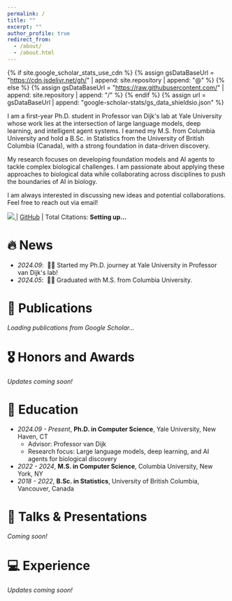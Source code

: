 ```yaml
---
permalink: /
title: ""
excerpt: ""
author_profile: true
redirect_from: 
  - /about/
  - /about.html
---
```


{% if site.google_scholar_stats_use_cdn %}
{% assign gsDataBaseUrl = "https://cdn.jsdelivr.net/gh/" | append: site.repository | append: "@" %}
{% else %}
{% assign gsDataBaseUrl = "https://raw.githubusercontent.com/" | append: site.repository | append: "/" %}
{% endif %}
{% assign url = gsDataBaseUrl | append: "google-scholar-stats/gs_data_shieldsio.json" %}

<span class='anchor' id='about-me'></span>

I am a first-year Ph.D. student in Professor van Dijk's lab at Yale University whose work lies at the intersection of large language models, deep learning, and intelligent agent systems. I earned my M.S. from Columbia University and hold a B.Sc. in Statistics from the University of British Columbia (Canada), with a strong foundation in data-driven discovery. 

My research focuses on developing foundation models and AI agents to tackle complex biological challenges. I am passionate about applying these approaches to biological data while collaborating across disciplines to push the boundaries of AI in biology.

I am always interested in discussing new ideas and potential collaborations. Feel free to reach out via email!

<a href='https://scholar.google.com/citations?user=pez-fEUAAAAJ&hl=en'>
  <img src="https://img.shields.io/endpoint?url={{ url | url_encode }}&logo=Google%20Scholar&labelColor=f6f6f6&color=9cf&style=flat&label=citations">
</a> | 
<a href='https://github.com/harrysyz99'>GitHub</a> | 
Total Citations: <strong><span id='total_cit'>Setting up...</span></strong>


# 🔥 News
- *2024.09*: &nbsp;🎉🎉 Started my Ph.D. journey at Yale University in Professor van Dijk's lab!
- *2024.05*: &nbsp;🎉🎉 Graduated with M.S. from Columbia University. 

# 📝 Publications 

<div id="publications-container">
  <p><em>Loading publications from Google Scholar...</em></p>
</div>

<script>
document.addEventListener('DOMContentLoaded', function() {
    {% if site.google_scholar_stats_use_cdn %}
    var gsDataBaseUrl = 'https://cdn.jsdelivr.net/gh/{{ site.repository }}@google-scholar-stats'
    {% else %}
    var gsDataBaseUrl = 'https://raw.githubusercontent.com/{{ site.repository }}/google-scholar-stats'
    {% endif %}

    fetch(gsDataBaseUrl + '/gs_data.json')
        .then(response => response.json())
        .then(data => {
            var container = document.getElementById('publications-container');
            container.innerHTML = ''; // Clear loading message
            
            // Update total citations in the about section
            var totalCitElement = document.getElementById('total_cit');
            if (totalCitElement) {
                totalCitElement.innerHTML = data.citedby || '0';
            }
            
            // Get publications and sort by year (newest first)
            var pubs = Object.values(data.publications || {});
            pubs.sort((a, b) => (b.bib.pub_year || 0) - (a.bib.pub_year || 0));
            
            if (pubs.length === 0) {
                container.innerHTML = '<p><em>No publications found yet. Publications will appear here once they are indexed by Google Scholar.</em></p>';
                return;
            }
            
            // Group publications by year
            var pubsByYear = {};
            pubs.forEach(pub => {
                var year = pub.bib.pub_year || 'In Press';
                if (!pubsByYear[year]) pubsByYear[year] = [];
                pubsByYear[year].push(pub);
            });
            
            // Display publications by year
            Object.keys(pubsByYear).sort((a, b) => {
                if (a === 'In Press') return -1;
                if (b === 'In Press') return 1;
                return b - a;
            }).forEach(year => {
                var yearSection = document.createElement('div');
                yearSection.className = 'publication-year-section';
                yearSection.innerHTML = '<h3 style="margin-top: 1.5em;">' + year + '</h3>';
                
                pubsByYear[year].forEach((pub, index) => {
                    var pubDiv = document.createElement('div');
                    pubDiv.className = 'publication-item';
                    pubDiv.style.marginBottom = '1.5em';
                    
                    // Build authors string with your name in bold
                    var authors = pub.bib.author || '';
                    authors = authors.replace(/Shiyang Zhang/gi, '<strong>Shiyang Zhang</strong>');
                    
                    var pubHtml = '<p>';
                    pubHtml += (index + 1) + '. ';
                    pubHtml += authors + '. ';
                    pubHtml += '"<a href="' + (pub.pub_url || '#') + '" target="_blank">' + pub.bib.title + '</a>." ';
                    
                    if (pub.bib.venue) {
                        pubHtml += '<em>' + pub.bib.venue + '</em>';
                        if (pub.bib.volume) pubHtml += ', ' + pub.bib.volume;
                        if (pub.bib.number) pubHtml += '(' + pub.bib.number + ')';
                        if (pub.bib.pages) pubHtml += ', pp. ' + pub.bib.pages;
                        pubHtml += '. ';
                    }
                    
                    if (pub.num_citations > 0) {
                        pubHtml += '<span style="color: #666;">Citations: ' + pub.num_citations + '</span>';
                    }
                    
                    pubHtml += '</p>';
                    pubDiv.innerHTML = pubHtml;
                    yearSection.appendChild(pubDiv);
                });
                
                container.appendChild(yearSection);
            });
            
            // Add total publications count
            var summary = document.createElement('p');
            summary.style.marginTop = '2em';
            summary.style.fontStyle = 'italic';
            summary.innerHTML = 'Total publications: ' + pubs.length + ' | Total citations: ' + (data.citedby || 0);
            container.appendChild(summary);
        })
        .catch(error => {
            console.error('Error fetching Google Scholar data:', error);
            var container = document.getElementById('publications-container');
            var totalCitElement = document.getElementById('total_cit');
            if (totalCitElement) {
                totalCitElement.innerHTML = '0';
            }
            
            // Use manual publication data as fallback
            {% if site.data.publications %}
            var manualPubs = {{ site.data.publications.publications | jsonify }};
            if (manualPubs && manualPubs.length > 0) {
                container.innerHTML = '<p><em>Showing manually entered publications (Google Scholar temporarily unavailable)</em></p>';
                
                manualPubs.forEach((pub, index) => {
                    var pubDiv = document.createElement('div');
                    pubDiv.style.marginBottom = '1.5em';
                    var pubHtml = '<p>' + (index + 1) + '. ';
                    pubHtml += pub.authors.replace(/Shiyang Zhang/gi, '<strong>Shiyang Zhang</strong>') + '. ';
                    pubHtml += '"<a href="' + (pub.url || '#') + '" target="_blank">' + pub.title + '</a>." ';
                    pubHtml += '<em>' + pub.venue + '</em>. ';
                    if (pub.citations > 0) {
                        pubHtml += '<span style="color: #666;">Citations: ' + pub.citations + '</span>';
                    }
                    pubHtml += '</p>';
                    pubDiv.innerHTML = pubHtml;
                    container.appendChild(pubDiv);
                });
                
                if (totalCitElement) {
                    totalCitElement.innerHTML = '{{ site.data.publications.stats.total_citations }}';
                }
            } else {
            {% endif %}
                container.innerHTML = '<div style="background-color: #f9f9f9; border: 1px solid #ddd; padding: 15px; border-radius: 5px; margin: 10px 0;">' +
                    '<p><em>Google Scholar integration is experiencing issues. Your publications will appear here once the service is restored.</em></p>' +
                    '<p>In the meantime, you can add publications manually by editing <code>_data/publications.yml</code></p>' +
                    '</div>';
            {% if site.data.publications %}
            }
            {% endif %}
        });
});
</script>

# 🎖 Honors and Awards
*Updates coming soon!* 

# 📖 Education
- *2024.09 - Present*, **Ph.D. in Computer Science**, Yale University, New Haven, CT
  - Advisor: Professor van Dijk
  - Research focus: Large language models, deep learning, and AI agents for biological discovery
- *2022 - 2024*, **M.S. in Computer Science**, Columbia University, New York, NY
- *2018 - 2022*, **B.Sc. in Statistics**, University of British Columbia, Vancouver, Canada 

# 💬 Talks & Presentations
*Coming soon!*

# 💻 Experience
*Updates coming soon!*